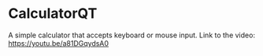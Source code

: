 # CalculatorQT
A simple calculator that accepts keyboard or mouse input.
Link to the video: https://youtu.be/a81DGqydsA0
